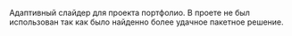 Адаптивный слайдер для проекта портфолио. В проете не был использован так как было найденно более удачное пакетное решение.
